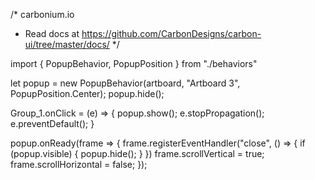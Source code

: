 /* carbonium.io
* Read docs at https://github.com/CarbonDesigns/carbon-ui/tree/master/docs/
*/

import { PopupBehavior, PopupPosition } from "./behaviors"

let popup = new PopupBehavior(artboard, "Artboard 3", PopupPosition.Center);
popup.hide();

Group_1.onClick = (e) => {
    popup.show();
    e.stopPropagation();
    e.preventDefault();
}

popup.onReady(frame => {
    frame.registerEventHandler("close", () => {
        if (popup.visible) {
            popup.hide();
        }
    })
    frame.scrollVertical = true;
    frame.scrollHorizontal = false;
});